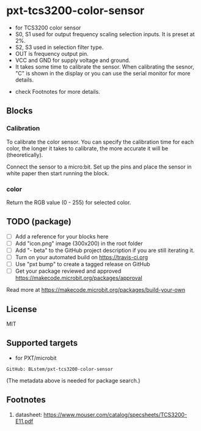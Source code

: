 # pxt-tcs3200-color-sensor

* for TCS3200 color sensor
* S0, S1 used for output frequency scaling selection inputs. It is preset at 2%.
* S2, S3 used in selection filter type.
* OUT is frequency output pin.
* VCC and GND for supply voltage and ground.
* It takes some time to calibrate the sensor. When calibrating the sesnor, "C" is shown in the display or you can use the serial monitor for more details.
- check Footnotes for more details.

## Blocks

### Calibration
To calibrate the color sensor. You can specify the calibration time for each color, the longer it takes to calibrate, the more accurate it will be (theoretically).

Connect the sensor to a micro:bit. Set up the pins and place the sensor in white paper then start running the block.

### color
Return the RGB value (0 - 255) for selected color.

## TODO (package)

- [ ] Add a reference for your blocks here
- [ ] Add "icon.png" image (300x200) in the root folder
- [ ] Add "- beta" to the GitHub project description if you are still iterating it.
- [ ] Turn on your automated build on https://travis-ci.org
- [ ] Use "pxt bump" to create a tagged release on GitHub
- [ ] Get your package reviewed and approved https://makecode.microbit.org/packages/approval

Read more at https://makecode.microbit.org/packages/build-your-own

## License

MIT

## Supported targets

* for PXT/microbit
```sig
GitHub: BLstem/pxt-tcs3200-color-sensor
```
(The metadata above is needed for package search.)

## Footnotes
1. datasheet: https://www.mouser.com/catalog/specsheets/TCS3200-E11.pdf
